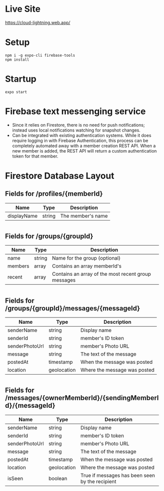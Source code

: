<!-- Comment -->

# Live Site

https://cloud-lightning.web.app/

# Setup

```
npm i -g expo-cli firebase-tools
npm install
```

# Startup

```
expo start
```

# Firebase text messenging service

-   Since it relies on Firestore, there is no need for push notifications; instead uses local notifications watching for snapshot changes.
-   Can be integrated with existing authentication systems. While it does require logging in with Firebase Authentication, this process can be completely automated away with a member creation REST API. When a new member is added, the REST API will return a custom authentication token for that member.

# Firestore Database Layout

## Fields for /profiles/{memberId}

| Name        | Type   | Description       |
| ----------- | ------ | ----------------- |
| displayName | string | The member's name |

#

## Fields for /groups/{groupId}

| Name    | Type   | Description                                         |
| ------- | ------ | --------------------------------------------------- |
| name    | string | Name for the group (optional)                       |
| members | array  | Contains an array memberId's                        |
| recent  | array  | Contains an array of the most recent group messages |

#

## Fields for /groups/{groupId}/messages/{messageId}

| Name           | Type        | Description                  |
| -------------- | ----------- | ---------------------------- |
| senderName     | string      | Display name                 |
| senderId       | string      | member's ID token            |
| senderPhotoUrl | string      | member's Photo URL           |
| message        | string      | The text of the message      |
| postedAt       | timestamp   | When the message was posted  |
| location       | geolocation | Where the message was posted |

#

## Fields for /messages/{ownerMemberId}/{sendingMemberId}/{messageId}

| Name           | Type        | Description                                     |
| -------------- | ----------- | ----------------------------------------------- |
| senderName     | string      | Display name                                    |
| senderId       | string      | member's ID token                               |
| senderPhotoUrl | string      | member's Photo URL                              |
| message        | string      | The text of the message                         |
| postedAt       | timestamp   | When the message was posted                     |
| location       | geolocation | Where the message was posted                    |
| isSeen         | boolean     | True if messages has been seen by the recipient |
